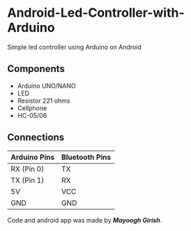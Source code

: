 # Android-Led-Controller-with-Arduino
Simple led controller using Arduino on Android

## Components
* Arduino UNO/NANO
* LED
* Resistor 221 ohms
* Cellphone
* HC-05/06

## Connections
Arduino Pins | Bluetooth Pins
------------ | -------------
RX (Pin 0) | TX
TX (Pin 1) | RX
5V | VCC
GND | GND

Code and android app was made by **_Mayoogh Girish_**.
